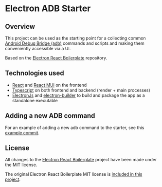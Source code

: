 
# Electron ADB Starter

## Overview
This project can be used as the starting point for a collecting common [Android Debug Bridge (adb)](https://developer.android.com/studio/command-line/adb) commands and scripts and making them conveniently accessible via a UI. 

Based on the [Electron React Boilerplate](https://github.com/electron-react-boilerplate) repository.

## Technologies used

* [React](https://reactjs.org/) and [React MUI](https://mui.com/) on the frontend
* [Typescript](https://www.typescriptlang.org/) on both frontend and backend (render + main processes)
* [ElectronJs](https://www.electronjs.org/) and [electron-builder](https://www.electron.build/) to build and package the app as a standalone executable

## Adding a new ADB command
For an example of adding a new adb command to the starter, see this [example commit](https://github.com/erikbonner/electron-adb/commit/69f8515b8d57064e11dd0dae06fdb6cdbc556dc4).


## License
All changes to the [Electron React Boilerplate](https://github.com/electron-react-boilerplate) project have been made under the MIT license. 

The original Electron React Boilerplate MIT license is [included in this project](./LICENSE).
